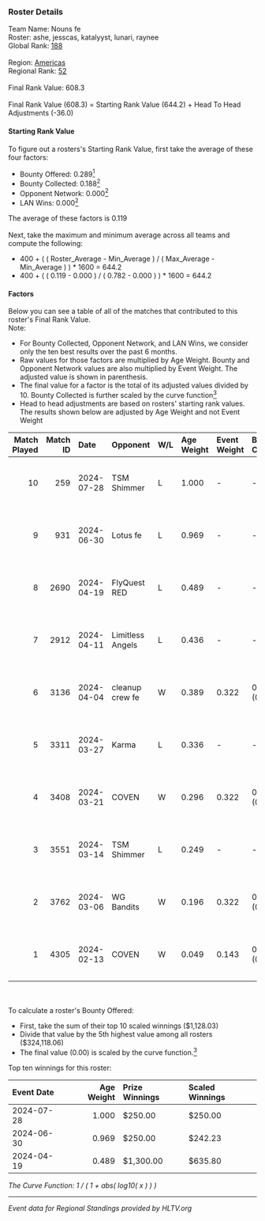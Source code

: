 ### Roster Details<br />
Team Name: Nouns fe<br />
Roster: ashe, jesscas, katalyyst, lunari, raynee<br />
Global Rank: [188](../standings_global.md)<br />
<br />
Region: [Americas]( ../standings_americas.md)<br />
Regional Rank: [52]( ../standings_americas.md)<br />
<br />
Final Rank Value:  608.3<br />
<br />
Final Rank Value (608.3) = Starting Rank Value (644.2) + Head To Head Adjustments (-36.0)<br />

#### Starting Rank Value<br />
To figure out a rosters's Starting Rank Value, first take the average of these four factors:<br />
- Bounty Offered: 0.289[<sup>1</sup>](#table2)
- Bounty Collected: 0.188[<sup>2</sup>](#table1)
- Opponent Network: 0.000[<sup>2</sup>](#table1)
- LAN Wins: 0.000[<sup>2</sup>](#table1)

The average of these factors is 0.119<br />
<br />
Next, take the maximum and minimum average across all teams and compute the following:<br />
- 400 + ( ( Roster_Average - Min_Average ) / ( Max_Average - Min_Average ) ) * 1600 = 644.2
- 400 + ( ( 0.119 - 0.000 ) / ( 0.782 - 0.000 ) ) * 1600 = 644.2


#### Factors<br />
Below you can see a table of all of the matches that contributed to this roster's Final Rank Value.<br />
Note:<br />

- For Bounty Collected, Opponent Network, and LAN Wins, we consider only the ten best results over the past 6 months.
- Raw values for those factors are multiplied by Age Weight. Bounty and Opponent Network values are also multiplied by Event Weight. The adjusted value is shown in parenthesis.
- The final value for a factor is the total of its adjusted values divided by 10. Bounty Collected is further scaled by the curve function[<sup>3</sup>](#curveFunction)
- Head to head adjustments are based on rosters' starting rank values. The results shown below are adjusted by Age Weight and not Event Weight
<span id="table1"></span><br />


| Match Played | Match ID | Date       | Opponent         | W/L | Age Weight | Event Weight | Bounty Collected | Opponent Network | LAN Wins  | H2H Adj. | Roster                                   |
| -: | -: | :- | :- | :- | :- | :- | :- | :- | :- | -: | :- |
|           10 |      259 | 2024-07-28 | TSM Shimmer      | L   | 1.000      | -            | -                | -                | -         |   -12.61 | ashe, jesscas, katalyyst, lunari, raynee |
|            9 |      931 | 2024-06-30 | Lotus fe         | L   | 0.969      | -            | -                | -                | -         |   -15.04 | ashe, daria, jesscas, katalyyst, raynee  |
|            8 |     2690 | 2024-04-19 | FlyQuest RED     | L   | 0.489      | -            | -                | -                | -         |    -5.31 | ashe, katalyyst, Knopk@, lunari, tokkis  |
|            7 |     2912 | 2024-04-11 | Limitless Angels | L   | 0.436      | -            | -                | -                | -         |    -6.96 | ashe, jesscas, katalyyst, lunari, tokkis |
|            6 |     3136 | 2024-04-04 | cleanup crew fe  | W   | 0.389      | 0.322        | 0.002 (0.000)    | 0.021 (0.003)    | 0 (0.000) |     5.84 | ashe, jesscas, katalyyst, lunari, tokkis |
|            5 |     3311 | 2024-03-27 | Karma            | L   | 0.336      | -            | -                | -                | -         |    -5.23 | ashe, jesscas, katalyyst, lunari, tokkis |
|            4 |     3408 | 2024-03-21 | COVEN            | W   | 0.296      | 0.322        | 0.002 (0.000)    | 0.000 (0.000)    | 0 (0.000) |     3.18 | ashe, jesscas, katalyyst, lunari, tokkis |
|            3 |     3551 | 2024-03-14 | TSM Shimmer      | L   | 0.249      | -            | -                | -                | -         |    -3.29 | ashe, jesscas, katalyyst, lunari, Rice   |
|            2 |     3762 | 2024-03-06 | WG Bandits       | W   | 0.196      | 0.322        | 0.002 (0.000)    | 0.021 (0.001)    | 0 (0.000) |     2.93 | ashe, jesscas, katalyyst, lunari, Rice   |
|            1 |     4305 | 2024-02-13 | COVEN            | W   | 0.049      | 0.143        | 0.002 (0.000)    | 0.000 (0.000)    | 0 (0.000) |     0.54 | ashe, jesscas, katalyyst, lunari, Rice   |

<br />
<span id="table2"></span><br />
To calculate a roster's Bounty Offered:<br />

- First, take the sum of their top 10 scaled winnings ($1,128.03)
- Divide that value by the 5th highest value among all rosters ($324,118.06)
- The final value (0.00) is scaled by the curve function.[<sup>3</sup>](#curveFunction)

Top ten winnings for this roster:<br />

| Event Date | Age Weight | Prize Winnings | Scaled Winnings |
| :- | -: | :- | :- |
| 2024-07-28 |      1.000 | $250.00        | $250.00         |
| 2024-06-30 |      0.969 | $250.00        | $242.23         |
| 2024-04-19 |      0.489 | $1,300.00      | $635.80         |


<span id="curveFunction"></span>_The Curve Function: 1 / ( 1 + abs( log10( x ) ) )_<br />

---
_Event data for Regional Standings provided by HLTV.org_<br />

